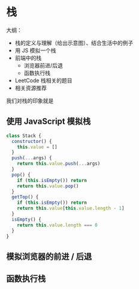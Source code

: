 # 栈



大纲：

- 栈的定义与理解（给出示意图）、结合生活中的例子
- 用 JS 模拟一个栈
- 前端中的栈
  - 浏览器前进/后退
  - 函数执行栈
- LeetCode 栈相关的题目
- 相关资源推荐



我们对栈的印象就是

## 使用 JavaScript 模拟栈

```js
class Stack {
  constructor() {
    this.value = []
  }
  push(...args) {
    return this.value.push(...args)
  }
  pop() {
    if (this.isEmpty()) return
    return this.value.pop()
  }
  getTop() {
    if (this.isEmpty()) return
    return this.value[this.value.length - 1]
  }
  isEmpty() {
    return this.value.length === 0
  }
}
```



## 模拟浏览器的前进 / 后退





## 函数执行栈



























